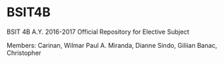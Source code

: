 # BSIT4B

BSIT 4B A.Y. 2016-2017 Official Repository for Elective Subject

Members:
Carinan, Wilmar Paul A.
Miranda, Dianne
Sindo, Giliian
Banac, Christopher